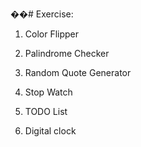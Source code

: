 ��#   E x e r c i s e :  

1. Color Flipper<br>  


2. Palindrome Checker<br>  


3. Random Quote Generator<br>  


4. Stop Watch<br>  


5. TODO List<br>  


6. Digital clock<br>  
 
